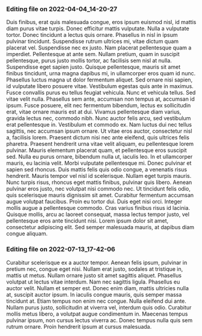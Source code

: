 

### Editing file on 2022-04-04_14-20-27

Duis finibus, erat quis malesuada congue, eros ipsum euismod nisl, id mattis diam purus vitae turpis. Donec efficitur mattis vulputate. Nulla a vulputate tortor. Donec tincidunt a lectus quis ornare. Phasellus in nisl in ipsum pulvinar tincidunt. Suspendisse rutrum ultrices mi, vitae dictum quam placerat vel. Suspendisse nec ex justo. Nam placerat pellentesque quam a imperdiet. Pellentesque at ante sem. Nullam pretium, quam in suscipit pellentesque, purus justo mollis tortor, ac facilisis sem nisl at nulla. Suspendisse eget sapien justo. Quisque pellentesque, mauris sit amet finibus tincidunt, urna magna dapibus mi, in ullamcorper eros quam id nunc. Phasellus luctus magna ut dolor fermentum aliquet. Sed ornare nisi sapien, id vulputate libero posuere vitae. Vestibulum egestas quis ante in maximus.
Fusce convallis purus eu tellus feugiat vehicula. Nunc et vehicula tellus. Sed vitae velit nulla. Phasellus sem ante, accumsan non tempus at, accumsan id ipsum. Fusce posuere, elit nec fermentum bibendum, lectus ex sollicitudin erat, vitae ornare mauris est at dui. Vivamus pellentesque diam varius, gravida lectus nec, commodo nibh. Nunc auctor felis arcu, sed vestibulum erat pellentesque in. Vestibulum et commodo ex. Nam luctus dui nec tellus sagittis, nec accumsan ipsum ornare. Ut vitae eros auctor, consectetur nisl a, facilisis lorem. Praesent dictum nisi nec ante eleifend, quis ultrices felis pharetra. Praesent hendrerit urna vitae velit aliquam, eu pellentesque lorem pulvinar. Mauris elementum placerat quam, et pellentesque eros suscipit sed. Nulla eu purus ornare, bibendum nulla ut, iaculis leo. In et ullamcorper mauris, eu lacinia velit.
Morbi vulputate pellentesque mi. Donec pulvinar et sapien sed rhoncus. Duis mattis felis quis odio congue, a venenatis risus hendrerit. Mauris tempor vel nisl id scelerisque. Nullam eget turpis mauris. Nunc turpis risus, rhoncus eget mattis finibus, pulvinar quis libero. Aenean pulvinar eros justo, nec volutpat nisi commodo nec. Ut tincidunt felis odio, quis scelerisque mauris dignissim sit amet. Curabitur fermentum accumsan augue volutpat faucibus. Proin eu tortor dui. Duis eget nisi orci. Integer mollis augue a pellentesque commodo. Cras varius finibus risus id lacinia. Quisque mollis, arcu ac laoreet consequat, massa lectus tempor justo, vel pellentesque eros ante tincidunt nisi. Lorem ipsum dolor sit amet, consectetur adipiscing elit. Sed semper malesuada mauris, at dapibus diam congue aliquam.




### Editing file on 2022-07-13_17-42-06

Curabitur scelerisque ex a auctor tempor. Aenean felis ipsum, pulvinar in pretium nec, congue eget nisi. Nullam erat justo, sodales at tristique in, mattis ut metus. Nullam ornare justo sit amet sagittis aliquet. Phasellus volutpat ut lectus vitae interdum. Nam nec sagittis ligula. Phasellus eu auctor velit.
Nullam et semper est. Donec enim diam, mattis ultricies nulla at, suscipit auctor ipsum. In iaculis congue mauris, quis semper massa tincidunt at. Etiam tempus non enim nec congue. Nulla eleifend dui ante. Nullam purus justo, sollicitudin at viverra vel, interdum quis odio. Curabitur mollis metus libero, a volutpat augue condimentum in. Maecenas tempus pulvinar ipsum, non cursus lectus viverra ac. Donec tempus nulla quis sem rutrum ornare. Proin hendrerit ipsum at cursus malesuada.


